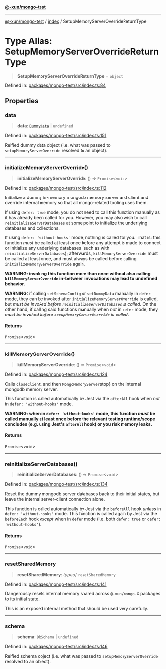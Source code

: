[**@-xun/mongo-test**](../../README.md)

***

[@-xun/mongo-test](../../README.md) / [index](../README.md) / SetupMemoryServerOverrideReturnType

# Type Alias: SetupMemoryServerOverrideReturnType

> **SetupMemoryServerOverrideReturnType** = `object`

Defined in: [packages/mongo-test/src/index.ts:84](https://github.com/Xunnamius/mongo-utils/blob/32ba933cdcc5496e9bd66fa6760c833e1df18e87/packages/mongo-test/src/index.ts#L84)

## Properties

### data

> **data**: [`DummyData`](DummyData.md) \| `undefined`

Defined in: [packages/mongo-test/src/index.ts:151](https://github.com/Xunnamius/mongo-utils/blob/32ba933cdcc5496e9bd66fa6760c833e1df18e87/packages/mongo-test/src/index.ts#L151)

Reified dummy data object (i.e. what was passed to
`setupMemoryServerOverride` resolved to an object).

***

### initializeMemoryServerOverride()

> **initializeMemoryServerOverride**: () => `Promise`\<`void`\>

Defined in: [packages/mongo-test/src/index.ts:112](https://github.com/Xunnamius/mongo-utils/blob/32ba933cdcc5496e9bd66fa6760c833e1df18e87/packages/mongo-test/src/index.ts#L112)

Initialize a dummy in-memory mongodb memory server and client and override
internal memory so that all mongo-related tooling uses them.

If using `defer: true` mode, you do not need to call this function manually
as it has already been called for you. However, you may also wish to call
`reinitializeServerDatabases` at some point to initialize the underlying
databases and collections.

If using `defer: 'without-hooks'` mode, nothing is called for you. That is:
this function _must_ be called at least once before any attempt is made to
connect or initialize any underlying databases (such as with
`reinitializeServerDatabases`); afterwards, `killMemoryServerOverride` must
be called at least once, and must always be called before calling
`initializeMemoryServerOverride` again.

**WARNING: invoking this function more than once without also calling
`killMemoryServerOverride` in-between invocations may lead to undefined
behavior.**

**WARNING:** if calling `setSchemaConfig` or `setDummyData` manually in
`defer` mode, they can be invoked after `initializeMemoryServerOverride` is
called, but _must be invoked before `reinitializeServerDatabases` is
called_. On the other hand, if calling said functions manually when _not_
in `defer` mode, they _must be invoked before `setupMemoryServerOverride`
is called_.

#### Returns

`Promise`\<`void`\>

***

### killMemoryServerOverride()

> **killMemoryServerOverride**: () => `Promise`\<`void`\>

Defined in: [packages/mongo-test/src/index.ts:124](https://github.com/Xunnamius/mongo-utils/blob/32ba933cdcc5496e9bd66fa6760c833e1df18e87/packages/mongo-test/src/index.ts#L124)

Calls `closeClient`, and then `MongoMemoryServer`stop} on the internal
mongodb memory server.

This function is called automatically by Jest via the `afterAll` hook when
_not_ in `defer: 'without-hooks'` mode.

**WARNING: when in `defer: 'without-hooks'` mode, this function _must_ be
called manually at least once before the relevant testing runtime/scope
concludes (e.g. using Jest's `afterAll` hook) or you risk memory leaks.**

#### Returns

`Promise`\<`void`\>

***

### reinitializeServerDatabases()

> **reinitializeServerDatabases**: () => `Promise`\<`void`\>

Defined in: [packages/mongo-test/src/index.ts:134](https://github.com/Xunnamius/mongo-utils/blob/32ba933cdcc5496e9bd66fa6760c833e1df18e87/packages/mongo-test/src/index.ts#L134)

Reset the dummy mongodb server databases back to their initial states, but
leave the internal server-client connection alone.

This function is called automatically by Jest via the `beforeAll` hook
_unless_ in `defer: 'without-hooks'` mode. This function is called again by
Jest via the `beforeEach` hook _except_ when in `defer` mode (i.e. both
`defer: true` or `defer: 'without-hooks'`).

#### Returns

`Promise`\<`void`\>

***

### resetSharedMemory

> **resetSharedMemory**: *typeof* `resetSharedMemory`

Defined in: [packages/mongo-test/src/index.ts:141](https://github.com/Xunnamius/mongo-utils/blob/32ba933cdcc5496e9bd66fa6760c833e1df18e87/packages/mongo-test/src/index.ts#L141)

Dangerously resets internal memory shared across `@-xun/mongo-X` packages
to its initial state.

This is an exposed internal method that should be used very carefully.

***

### schema

> **schema**: `DbSchema` \| `undefined`

Defined in: [packages/mongo-test/src/index.ts:146](https://github.com/Xunnamius/mongo-utils/blob/32ba933cdcc5496e9bd66fa6760c833e1df18e87/packages/mongo-test/src/index.ts#L146)

Reified schema object (i.e. what was passed to `setupMemoryServerOverride`
resolved to an object).
